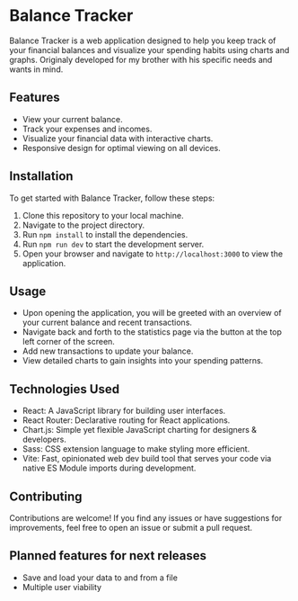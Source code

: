 # Balance Tracker

Balance Tracker is a web application designed to help you keep track of your financial balances
and visualize your spending habits using charts and graphs.
Originaly developed for my brother with his specific needs and wants in mind.

## Features

- View your current balance.
- Track your expenses and incomes.
- Visualize your financial data with interactive charts.
- Responsive design for optimal viewing on all devices.

## Installation

To get started with Balance Tracker, follow these steps:

1. Clone this repository to your local machine.
2. Navigate to the project directory.
3. Run `npm install` to install the dependencies.
4. Run `npm run dev` to start the development server.
5. Open your browser and navigate to `http://localhost:3000` to view the application.

## Usage

- Upon opening the application, you will be greeted with an overview of your current balance and recent transactions.
- Navigate back and forth to the statistics page via the button at the top left corner of the screen.
- Add new transactions to update your balance.
- View detailed charts to gain insights into your spending patterns.

## Technologies Used

- React: A JavaScript library for building user interfaces.
- React Router: Declarative routing for React applications.
- Chart.js: Simple yet flexible JavaScript charting for designers & developers.
- Sass: CSS extension language to make styling more efficient.
- Vite: Fast, opinionated web dev build tool that serves your code via native ES Module imports during development.

## Contributing

Contributions are welcome! If you find any issues or have suggestions for improvements, feel free to open an issue or submit a pull request.


## Planned features for next releases

* Save and load your data to and from a file
* Multiple user viability